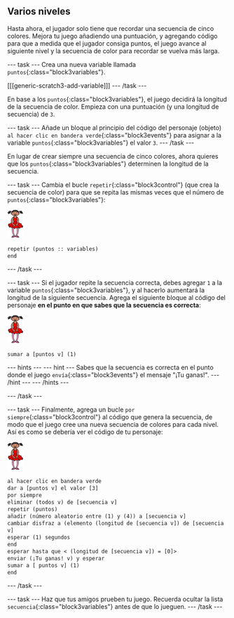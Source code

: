 ## Varios niveles

Hasta ahora, el jugador solo tiene que recordar una secuencia de cinco colores. Mejora tu juego añadiendo una puntuación, y agregando código para que a medida que el jugador consiga puntos, el juego avance al siguiente nivel y la secuencia de color para recordar se vuelva más larga.

\--- task \--- Crea una nueva variable llamada `puntos`{:class="block3variables"}.

[[[generic-scratch3-add-variable]]] \--- /task \---

En base a los `puntos`{:class="block3variables"}, el juego decidirá la longitud de la secuencia de color. Empieza con una puntuación (y una longitud de secuencia) de `3`.

\--- task \--- Añade un bloque al principio del código del personaje (objeto) `al hacer clic en bandera verde`{:class="block3events"} para asignar a la variable `puntos`{:class="block3variables"} el valor `3`. \--- /task \---

En lugar de crear siempre una secuencia de cinco colores, ahora quieres que los `puntos`{:class="block3variables"} determinen la longitud de la secuencia.

\--- task \--- Cambia el bucle `repetir`{:class="block3control"} (que crea la secuencia de color) para que se repita las mismas veces que el número de `puntos`{:class="block3variables"}:

![sprite](images/ballerina.png)

```blocks3
repetir (puntos :: variables)
end
```

\--- /task \---

\--- task \--- Si el jugador repite la secuencia correcta, debes agregar `1` a la variable `puntos`{:class="block3variables"}, y al hacerlo aumentará la longitud de la siguiente secuencia. Agrega el siguiente bloque al código del personaje **en el punto en que sabes que la secuencia es correcta**:

![sprite](images/ballerina.png)

```blocks3
sumar a [puntos v] (1)
```

\--- hints \--- \--- hint \--- Sabes que la secuencia es correcta en el punto donde el juego `envía`{:class="block3events"} el mensaje "¡Tu ganas!". \--- /hint \--- \--- /hints \---

\--- /task \---

\--- task \--- Finalmente, agrega un bucle `por siempre`{:class="block3control"} al código que genera la secuencia, de modo que el juego cree una nueva secuencia de colores para cada nivel. Así es como se debería ver el código de tu personaje:

![ballerina](images/ballerina.png)

```blocks3
al hacer clic en bandera verde
dar a [puntos v] el valor [3]
por siempre
eliminar (todos v) de [secuencia v]
repetir (puntos)
añadir (número aleatorio entre (1) y (4)) a [secuencia v]
cambiar disfraz a (elemento (longitud de [secuencia v]) de [secuencia v]
esperar (1) segundos
end
esperar hasta que < (longitud de [secuencia v]) = [0]>
enviar (¡Tu ganas! v) y esperar
sumar a [ puntos v] (1)
end
```

\--- /task \---

\--- task \--- Haz que tus amigos prueben tu juego. Recuerda ocultar la lista `secuencia`{:class="block3variables"} antes de que lo jueguen. \--- /task \---